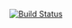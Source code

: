 
[![Build Status](https://travis-ci.org/adrianbota/boilerplate.svg?branch=master)](https://travis-ci.org/adrianbota/boilerplate)

